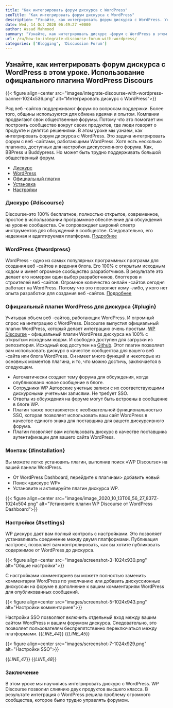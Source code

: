 ```yaml
---
title: "Как интегрировать форум дискурса с WordPress" 
seoTitle: "Как интегрировать форум дискурса с WordPress" 
description: "Узнайте, как интегрировать форум дискурса с WordPress. Установка и конфигурация официального плагина дискурса для WordPress." 
date: Wed, 14 Oct 2020 06:49:27 +0000
author: Assad Mahmood
summary: "Узнайте, как интегрировать дискурс -форум с WordPress в этом уроке. Использование официального плагина WordPress Discours" 
url: /ru/how-to-integrate-discourse-forum-with-wordpress/
categories: ['Blogging', 'Discussion Forum']
---
```


## Узнайте, как интегрировать форум дискурса с WordPress в этом уроке. Использование официального плагина WordPress Discours

{{< figure align=center src="images/integrate-discourse-with-wordpress-banner-1024x536.png" alt="Интегрировать дискурс с WordPress">}}

Ряд веб -сайтов поддерживают форум по вопросам поддержки. Более того, общины используются для обмена идеями и опытом. Компании продвигают свои общественные форумы. Потому что это помогает им построить сообщество вокруг своих продуктов, где люди говорят о продукте и делятся решениями. В этом уроке мы узнаем, как интегрировать форум дискурса с WordPress.
Это задача интегрировать форум с веб -сайтами, работающими WordPress. Хотя есть несколько плагинов, доступных для настройки дискуссионного форума. Как, BBPress и Buddypress. Но может быть трудно поддерживать большой общественный форум.
  * [Дискурс][1]
  * [WordPress][2]
  * [Официальный плагин][3]
  * [Установка][4]
  * [Настройки][5]


### Дискурс {#discourse}

Discourse-это 100% бесплатное, полностью открытое, современное, простое в использовании программное обеспечение для обсуждений на уровне сообщества. Он сопровождает широкий спектр инструментов для обсуждений в сообществе. Следовательно, его надежная и адаптируемая платформа. [Подробнее][6]


### WordPress {#wordpress}

WordPress - одно из самых популярных программных программ для создания веб -сайтов и ведения блога. Его 100% с открытым исходным кодом и имеет огромное сообщество разработчиков. В результате это делает его номером один выбор разработчиков, блоггеров и строителей веб -сайтов. Огромное количество онлайн -сайтов сегодня работает на WordPress. Потому что это позволяет кому -либо, у кого нет опыта разработки для создания веб -сайтов. [Подробнее][7]


### Официальный плагин WordPress для дискурса {#plugin}

Учитывая объем веб -сайтов, работающих WordPress. И огромный спрос на интеграцию с WordPress. Discourse выпустил официальный плагин WordPress, который делает интеграцию очень простым.
[WP Discourse][8] - официальный плагин WordPress дискурса на 100% с открытым исходным кодом. И свободно доступен для загрузки из репозитория. Исходный код доступен на [Github][9].
Этот плагин позволяет вам использовать дискурс в качестве сообщества для вашего веб -сайта или блога WordPress. Он имеет много функций и некоторые из основных моментов плагина, и то, что можно достичь, заключается в следующем.
  * Автоматически создает тему форума для обсуждения, когда опубликовано новое сообщение в блоге.
  * Сотрудники WP Авторские учетные записи с их соответствующими дискурсными учетными записями. Не требует SSO.
  * Ответы из обсуждения на форуме могут быть встроены в сообщение в блоге WP.
  * Плагин также поставляется с необязательной функциональностью SSO, которая позволяет использовать ваш сайт WordPress в качестве единого знака для поставщика для вашего дискурсивного форума.
  * Плагин позволяет вам использовать дискурс в качестве поставщика аутентификации для вашего сайта WordPress.


### Монтаж {#installation}

Вы можете легко установить плагин, выполнив поиск «WP Discourse» на вашей панели WordPress.
  * От WordPress Dashboard, перейдите к плагинам> добавить новый
  * Поиск «дискурс WP»
  * Установите и активируйте плагин дискурса WP.

{{< figure align=center src="images/image_2020_10_13T06_56_27_837Z-1024x504.png" alt="Установите плагин WP Discourse от WordPress Dashboard">}}



### Настройки {#settings}

WP дискурс дает вам полный контроль с настройками. Это позволяет устанавливать соединение между двумя платформами. Публикация настроек, позволяет вам контролировать, как вы хотите публиковать содержимое от WordPress до дискурса.

{{< figure align=center src="images/screenshot-3-1024x930.png" alt="Общие настройки">}}

С настройками комментариев вы можете полностью заменить комментарии WordPress по умолчанию или добавить дискуссионные дискуссии на форуме в дополнение к вашим комментариям WordPress для опубликованных сообщений.

{{< figure align=center src="images/screenshot-5-1024x943.png" alt="Настройки комментариев">}}

Настройки SSO позволяют включить отдельный вход между вашим сайтом WordPress и вашим форумом дискурса. Следовательно, это позволяет пользователям беспрепятственно переключаться между платформами.
{{_LINE_44_}}
{{_LINE_45_}}

{{< figure align=center src="images/screenshot-7-1024x929.png" alt="Настройки SSO">}}

{{_LINE_47_}}
{{_LINE_48_}}

### Заключение
В этом уроке мы научились интегрировать дискурс с WordPress. WP Discourse позволил слиянию двух продуктов высшего класса. В результате интеграция с WordPress решила проблему огромного сообщества, которое было трудно управлять форумом.



 [1]: #discourse
 [2]: #wordpress
 [3]: #plugin
 [4]: #installation
 [5]: #settings
 [6]: https://products.containerize.com/discussion-forum/discourse
 [7]: https://products.containerize.com/blogging/wordpress
 [8]: https://wordpress.org/plugins/wp-discourse/
 [9]: https://github.com/discourse/wp-discourse
